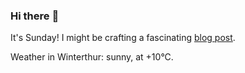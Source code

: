 ### Hi there :wave:

It's Sunday! I might be crafting a fascinating [blog post](https://www.benjaminwuethrich.dev).

Weather in Winterthur: sunny, at +10°C.

